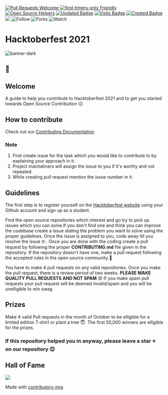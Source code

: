 [![Pull Requests Welcome](https://img.shields.io/badge/PRs-welcome-brightgreen.svg?style=flat)](http://makeapullrequest.com)
[![first-timers-only Friendly](https://img.shields.io/badge/first--timers--only-friendly-blue.svg)](http://www.firsttimersonly.com/)
[![Open Source Helpers](https://www.codetriage.com/freecodecamp/freecodecamp/badges/users.svg)](https://www.codetriage.com/freecodecamp/freecodecamp)
[![Updated Badge](https://badges.pufler.dev/updated/CMPN-CODECELL/Hacktoberfest2021?color=purple)](https://badges.pufler.dev)
[![Visits Badge](https://badges.pufler.dev/visits/CMPN-CODECELL/Hacktoberfest2021?color=red)](https://badges.pufler.dev)
[![Created Badge](https://badges.pufler.dev/created/CMPN-CODECELL/Hacktoberfest2021?color=blue)](https://badges.pufler.dev)
<a href="https://github.com/CMPN-CODECELL/Hacktoberfest2020" alt="Contributors">
        <img src="https://img.shields.io/github/contributors/badges/shields"></a>
![Follow](https://img.shields.io/github/followers/CMPN-CODECELL?label=Follow&style=social)
![Forks](https://img.shields.io/github/forks/CMPN-CODECELL/Hacktoberfest2021?label=Fork&style=social)
![Watch](https://img.shields.io/github/watchers/CMPN-CODECELL/Hacktoberfest2021?label=Watch&style=social)

# Hacktoberfest 2021

![banner-dark](https://user-images.githubusercontent.com/76769697/135612006-c154ebf3-93d7-45ad-8222-d8bcf5f85b7c.png)

## :wave:
## Welcome
A guide to help you contribute to Hacktoberfest 2021 and to get you started towards Open Source Contribution 😉 
## How to contribute
    
Check out our [Contributing Documentation](https://github.com/CMPN-CODECELL/Hacktoberfest2021/blob/main/CONTRIBUTING.md) 

### Note

1. First create issue for the task which you would like to contribute to by explaining your approach in it.
2. Project maintatiners will assign the issue to you if it's worthy and not repeated.
3. While creating pull request mention the issue number in it.

## Guidelines

The first step is to register yourself on the [Hacktoberfest website](https://hacktoberfest.digitalocean.com/) using your Github account and sign up as a student.

Find the open source repositories which interest and go try to pick up issues which you can solve.If you don't find one and think you can improve the codebase create a issue stating the problem you want to solve using the proper guidelines. Once the issue is assigned to you, code away till you resolve the issue :nerd_face: . Once you are done with the coding create a pull request by following the proper **CONTRIBUTING.md** file given in the repository. If the repository doesn't have one, make a pull request following the accepted rules in the open source community :hugs:

You have to make 4 pull requests on any valid repositories. Once you make the pull request, there is a review period of two weeks. **PLEASE MAKE QUALITY PULL REQUESTS AND NOT SPAM** :rage:  If you make spam pull requests your pull request will be deemed invalid/spam and you will be unelligible to win swag 


## Prizes

Make 4 valid Pull requests in the month of October to be elligible for a limited edition T-shirt or plant a tree :innocent:. The first 50,000 winners are elligible for the prizes.

### If this repository helped you in anyway, please leave a star :star: on our repository :blush:

## Hall of Fame 

<!-- Copy-paste in your Readme.md file -->

<a href = "https://github.com/CMPN-CODECELL/Hacktoberfest2021">
  <img src = "https://contrib.rocks/image?repo = CMPN-CODECELL/Hacktoberfest2021"/>
</a>

Made with [contributors-img](https://contrib.rocks).
